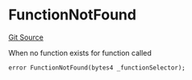 # FunctionNotFound
[Git Source](https://github.com/thrackle-io/tron/blob/4370cba4c6c86564c45ea5da17298f68b13753b5/src/client/token/handler/diamond/HandlerDiamond.sol)

When no function exists for function called


```solidity
error FunctionNotFound(bytes4 _functionSelector);
```

